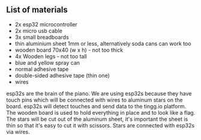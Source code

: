 ## List of materials
  - 2x esp32 microcontroller
  - 2x micro usb cable 
  - 3x small breadboards
  - thin aluminium sheet 1mm or less, alternatively soda cans can work too
  - wooden board 70x40 (w x h) - not too thick
  - 4x Wooden legs - not too tall
  - blue and yellow spray can
  - normal adhesive tape
  - double-sided adhesive tape (thin one)
  - wires

esp32s are the brain of the piano. We are using esp32s because they have touch pins which will be connected with wires to aluminum stars on the board. esp32s will detect touches and send data to the tingg.io platform. 
The wooden board is used to hold everything in place and to look like a flag.
The stars will be cut out of the aluminum sheet, it's important the sheet is thin so that it's easy to cut it with scissors.
Stars are connected with esp32s via wires.
